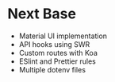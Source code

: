 # Next Base

- Material UI implementation
- API hooks using SWR
- Custom routes with Koa
- ESlint and Prettier rules
- Multiple dotenv files
